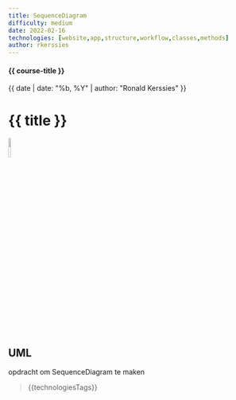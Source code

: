 ```yaml
---
title: SequenceDiagram
difficulty: medium
date: 2022-02-16
technologies: [website,app,structure,workflow,classes,methods]
author: rkerssies
---
```


#### {{ course-title }}
{{ date | date: "%b, %Y" | author: "Ronald Kerssies" }}

# {{ title }}
<img src="{{ '/_assets/themas/diagram.png' | url }}" style="width:10%;">


## UML
opdracht om SequenceDiagram te maken

> {{technologiesTags}}
